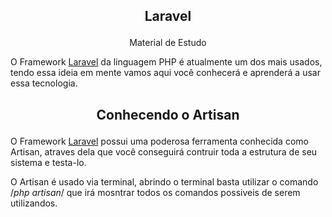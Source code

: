 ## <p align="center">Laravel</p>

<p align="center">Material de Estudo</p>

O Framework [Laravel](https://laravel.com/) da linguagem PHP é atualmente um dos mais usados, tendo essa ideia em mente vamos aqui você conhecerá e aprenderá a usar essa tecnologia.

## <p align="center">Conhecendo o Artisan<p>

O Framework [Laravel](https://laravel.com/) possui uma poderosa ferramenta conhecida como Artisan, atraves dela que você conseguirá contruir toda a estrutura de seu sistema e testa-lo.

O Artisan é usado via terminal, abrindo o terminal basta utilizar o comando /_php artisan_/ que irá mosntrar todos os comandos possiveis de serem utilizandos.
